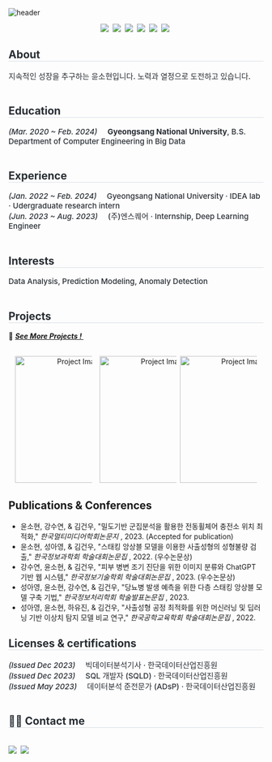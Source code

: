 <!-- Header 섹션 -->
![header](https://capsule-render.vercel.app/api?type=venom&color=auto&height=250&section=header&text=Sohyun's%20GitHub&fontSize=70&animation=scaleIn)
<div align='center'>
  <p align="center"> 
    <img src="https://img.shields.io/badge/Python-3766AB?style=flat-square&logo=Python&logoColor=white"/></a>&nbsp 
    <img src="https://img.shields.io/badge/r-276DC3?style=flat-square&logo=r&logoColor=white"/></a>&nbsp  
    <img src="https://img.shields.io/badge/pytorch-EE4C2C?style=flat-square&logo=pytorch&logoColor=white"/></a>&nbsp
    <img src="https://img.shields.io/badge/tableau-E97627?style=flat-square&logo=tableau&logoColor=white"/></a>&nbsp
    <img src="https://img.shields.io/badge/qgis-589632?style=flat-square&logo=qgis&logoColor=white"/></a>&nbsp
    <img src="https://img.shields.io/badge/c-A8B9CC?style=flat-square&logo=c&logoColor=white"/></a>&nbsp
  </p>
</div>

<!DOCTYPE html>
<html lang="en">

<body>

<!-- About 섹션 -->
<div style="text-align: left;"> 
    <h2 style="border-bottom: 1px solid #d8dee4; color: #282d33;"> About </h2>  
    <div style="font-weight: 500; font-size: 15px; text-align: left; color: #282d33;"> 
        지속적인 성장을 추구하는 윤소현입니다. 노력과 열정으로 도전하고 있습니다.
    </div> 
</div>
<br>

<!-- Education 섹션 -->
<div style="text-align: left;"> 
    <h2 style="border-bottom: 1px solid #d8dee4; color: #282d33;"> Education </h2>  
    <div style="font-weight: 500; font-size: 15px; text-align: left; color: #282d33;"> 
        <em>(Mar. 2020 ~ Feb. 2024)</em>&nbsp;&nbsp;&nbsp;&nbsp;&nbsp;<strong>Gyeongsang National University</strong>, B.S. Department of Computer Engineering in Big Data 
    </div> 
</div>
</div>
<br>

<!-- Experience 섹션 -->
<div style="text-align: left;"> 
    <h2 style="border-bottom: 1px solid #d8dee4; color: #282d33;"> Experience </h2>  
    <div style="font-weight: 500; font-size: 15px; text-align: left; color: #282d33;"> 
        <em>(Jan. 2022 ~ Feb. 2024)</em>&nbsp;&nbsp;&nbsp;&nbsp;&nbsp;Gyeongsang National University · IDEA lab · Udergraduate research intern 
    </div>     
    <div style="font-weight: 500; font-size: 15px; text-align: left; color: #282d33;"> 
        <em>(Jun. 2023 ~ Aug. 2023)</em>&nbsp;&nbsp;&nbsp;&nbsp;&nbsp;(주)엔스퀘어 · Internship, Deep Learning Engineer 
    </div> 
</div>
</div>
<br>

<!-- Interests 섹션 -->
<div style="text-align: left;"> 
    <h2 style="border-bottom: 1px solid #d8dee4; color: #282d33;"> Interests </h2>  
    <div style="font-weight: 500; font-size: 15px; text-align: left; color: #282d33;"> 
        Data Analysis, Prediction Modeling, Anomaly Detection  
    </div> 
</div>
<br>

<!-- Projects 섹션 -->
<div style="text-align: left;"> 
    <h2 style="border-bottom: 1px solid #d8dee4; color: #282d33;"> Projects </h2>  
    <a>📌 </a>
    <a href="https://github.com/sohyunyg/Completed_Projects" class="project-link"><em><strong>See More Projects ! </strong></em></a>&nbsp   
    <div align='center'>
        <p align="center"> <br>
            <a href="https://github.com/sohyunyg/Completed_Projects/tree/master/2023/%EB%B0%80%EB%8F%84%EA%B8%B0%EB%B0%98%20%EA%B5%B0%EC%A7%91%EB%B6%84%EC%84%9D%EC%9D%84%20%ED%99%9C%EC%9A%A9%ED%95%9C%20%EC%A0%84%EB%8F%99%ED%9C%A0%EC%B2%B4%EC%96%B4%20%EC%B6%A9%EC%A0%84%EC%86%8C%20%EC%9C%84%EC%B9%98%20%EC%B5%9C%EC%A0%81%ED%99%94"><img src="https://github.com/sohyunyg/sohyunyg/assets/99328827/c544276e-2685-4104-9abc-bdb66dffd63f" alt="Project Image 1" style="width: 250px; height: 140px; max-width: 30%; height: auto;"/></a>&nbsp&nbsp&nbsp 
            <a href="https://github.com/sohyunyg/Completed_Projects/tree/master/2023/%EB%8B%B9%EB%87%A8%EB%B3%91%20%EB%B0%9C%EC%83%9D%20%EC%98%88%EC%B8%A1%EC%9D%84%20%EC%9C%84%ED%95%9C%20%EB%8B%A4%EC%B8%B5%20%EC%8A%A4%ED%83%9C%ED%82%B9%20%EC%95%99%EC%83%81%EB%B8%94%20%EB%AA%A8%EB%8D%B8%20%EA%B5%AC%EC%B6%95%20%EA%B8%B0%EB%B2%95"><img src="https://github.com/sohyunyg/sohyunyg/assets/99328827/9224e00c-d6e5-425c-927f-d829b7554712" alt="Project Image 2" style="width: 250px; height: 140px; max-width: 30%; height: auto;"/></a>&nbsp 
            <a href="https://github.com/sohyunyg/Completed_Projects/tree/master/2022/%EC%8A%A4%ED%83%9C%ED%82%B9%20%EC%95%99%EC%83%81%EB%B8%94%20%EB%AA%A8%EB%8D%B8%EC%9D%84%20%EC%9D%B4%EC%9A%A9%ED%95%9C%20%EC%82%AC%EC%B6%9C%EC%84%B1%ED%98%95%EC%9D%98%20%EC%84%B1%ED%98%95%EB%B6%88%EB%9F%89%20%EA%B2%80%EC%B6%9C"><img src="https://github.com/sohyunyg/sohyunyg/assets/99328827/14f9a583-0644-4ae7-a582-643d8c1fca74" alt="Project Image 3" style="width: 250px; height: 140px; max-width: 30%; height: auto;"/></a><br>
        </p>
    </div>
</div>


<!-- Publication & Conferences 섹션 -->
<div class="section">
    <h2>Publications & Conferences</h2>
    <div class="section-content">
        <ul>
            <li>윤소현, 강수연, & 김건우, "밀도기반 군집분석을 활용한 전동휠체어 충전소 위치 최적화," <em> 한국멀티미디어학회논문지 </em>, 2023. (Accepted for publication) </li>
            <li>윤소현, 성아영, & 김건우, "스태킹 앙상블 모델을 이용한 사출성형의 성형불량 검출," <em> 한국정보과학회 학술대회논문집 </em>, 2022. (우수논문상)​  </li>
            <li>강수연, 윤소현, & 김건우, "피부 병변 조기 진단을 위한 이미지 분류와 ChatGPT 기반 웹 시스템," <em> 한국정보기술학회 학술대회논문집 </em>, 2023. (우수논문상)​  </li>            
            <li>성아영, 윤소현, 강수연, & 김건우, "당뇨병 발생 예측을 위한 다층 스태킹 앙상블 모델 구축 기법," <em> 한국정보처리학회 학술발표논문집 </em>, 2023. </li>            
            <li>성아영, 윤소현, 하유진, & 김건우, "사출성형 공정 최적화를 위한 머신러닝 및 딥러닝 기반 이상치 탐지 모델 비교 연구," <em> 한국공학교육학회 학술대회논문집 </em>, 2022. </li>          
            <!-- 필요한 만큼 목록 항목을 추가할 수 있습니다. -->
        </ul>
    </div>
</div>

<!-- Licenses & certifications 섹션 -->
<div style="text-align: left;"> 
    <h2 style="border-bottom: 1px solid #d8dee4; color: #282d33;"> Licenses & certifications </h2>  
    <div style="font-weight: 500; font-size: 15px; text-align: left; color: #282d33;"> 
        <em>(Issued Dec 2023)</em>&nbsp;&nbsp;&nbsp;&nbsp;&nbsp;빅데이터분석기사 · 한국데이터산업진흥원
    </div>   
    <div style="font-weight: 500; font-size: 15px; text-align: left; color: #282d33;"> 
        <em>(Issued Dec 2023)</em>&nbsp;&nbsp;&nbsp;&nbsp;&nbsp;SQL 개발자 (SQLD) · 한국데이터산업진흥원
    </div>     
    <div style="font-weight: 500; font-size: 15px; text-align: left; color: #282d33;"> 
        <em>(Issued May 2023)</em>&nbsp;&nbsp;&nbsp;&nbsp;&nbsp;데이터분석 준전문가 (ADsP) · 한국데이터산업진흥원
    </div> 
</div>
</div>
<br>

<!-- Contact Me 섹션 -->
<div style="text-align: left;">
    <h2 style="border-bottom: 1px solid #d8dee4; color: #282d33;"> 🧑‍💻 Contact me </h2> <br> 
    <div style="text-align: left;">
        <a href=https://solearn.tistory.com/> <img src="https://img.shields.io/badge/Tistory-000000?style=flat-square&logo=Tistory&logoColor=white&link=https://solearn.tistory.com/"></a>&nbsp
        <a href="mailto:yunsoyun9426@gmail.com"><img src="https://img.shields.io/badge/Gmail-d14836?style=flat-square&logo=Gmail&logoColor=white&link=yunsoyun9426@gmail.com"/></a>&nbsp
        </a>
    </div>  
    <br> 
    <div style="text-align: left;">  </div> 
</div>

<!-- 추가적으로 필요한 부분은 여기에 계속해서 추가할 수 있습니다. -->

</body>
</html>
